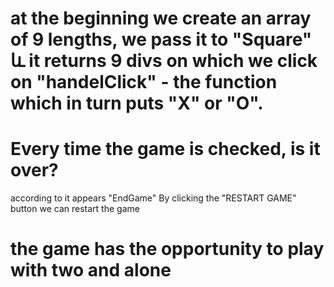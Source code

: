 # at the beginning we create an array of 9 lengths, we pass it to "Square" և it returns 9 divs on which we click on "handelClick" - the function which in turn puts "X" or "O".

# Every time the game is checked, is it over?
according to it appears "EndGame"
By clicking the "RESTART GAME" button we can restart the game

# the game has the opportunity to play with two and alone